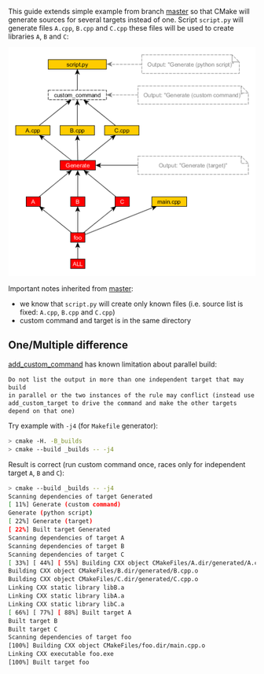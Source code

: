 This guide extends simple example from branch [master][1] so that CMake will generate sources for several targets instead of one. Script `script.py` will generate files `A.cpp`, `B.cpp` and `C.cpp` these files will be used to create libraries `A`, `B` and `C`:

![multiple][2]

Important notes inherited from [master][1]:
* we know that `script.py` will create only known files (i.e. source list is fixed: `A.cpp`, `B.cpp` and `C.cpp`)
* custom command and target is in the same directory

## One/Multiple difference

[add_custom_command][3] has known limitation about parallel build:
```
Do not list the output in more than one independent target that may build
in parallel or the two instances of the rule may conflict (instead use
add_custom_target to drive the command and make the other targets depend on that one)
```

Try example with `-j4` (for `Makefile` generator):
```bash
> cmake -H. -B_builds
> cmake --build _builds -- -j4
```

Result is correct (run custom command once, races only for independent target `A`, `B` and `C`):
```bash
> cmake --build _builds -- -j4
Scanning dependencies of target Generated
[ 11%] Generate (custom command)
Generate (python script)
[ 22%] Generate (target)
[ 22%] Built target Generated
Scanning dependencies of target A
Scanning dependencies of target B
Scanning dependencies of target C
[ 33%] [ 44%] [ 55%] Building CXX object CMakeFiles/A.dir/generated/A.cpp.o
Building CXX object CMakeFiles/B.dir/generated/B.cpp.o
Building CXX object CMakeFiles/C.dir/generated/C.cpp.o
Linking CXX static library libB.a
Linking CXX static library libA.a
Linking CXX static library libC.a
[ 66%] [ 77%] [ 88%] Built target A
Built target B
Built target C
Scanning dependencies of target foo
[100%] Building CXX object CMakeFiles/foo.dir/main.cpp.o
Linking CXX executable foo.exe
[100%] Built target foo
```



[1]: https://github.com/forexample/generate-known/tree/master
[2]: https://raw.githubusercontent.com/forexample/generate-known/multiple/diagrams/multiple.png
[3]: http://www.cmake.org/cmake/help/v3.0/command/add_custom_command.html
